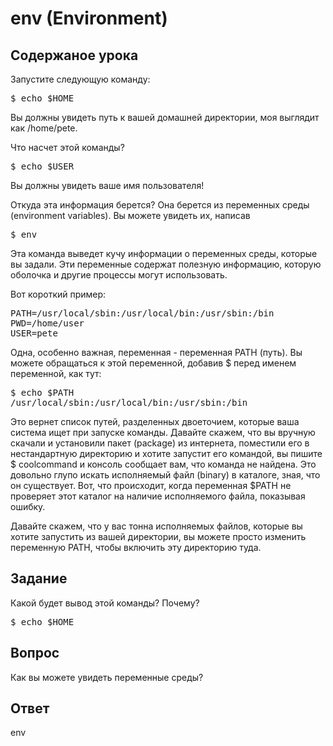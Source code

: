 # env (Environment)

## Содержаное урока

Запустите следующую команду:

<pre>$ echo $HOME</pre>

Вы должны увидеть путь к вашей домашней директории, моя выглядит как /home/pete.

Что насчет этой команды?

<pre>$ echo $USER </pre>

Вы должны увидеть ваше имя пользователя!

Откуда эта информация берется? Она берется из переменных среды (environment variables).  Вы можете увидеть их, написав

<pre>$ env </pre>

Эта команда выведет кучу информации о переменных среды, которые вы задали. Эти переменные содержат полезную информацию, которую оболочка и другие процессы могут использовать.

Вот короткий пример:

<pre>
PATH=/usr/local/sbin:/usr/local/bin:/usr/sbin:/bin
PWD=/home/user
USER=pete
</pre>


Одна, особенно важная, переменная - переменная PATH (путь). Вы можете обращаться к этой переменной, добавив $ перед именем переменной, как тут:

<pre>
$ echo $PATH
/usr/local/sbin:/usr/local/bin:/usr/sbin:/bin
</pre>

Это вернет список путей, разделенных двоеточием, которые ваша система ищет при запуске команды. Давайте скажем, что вы вручную скачали и установили пакет (package) из интернета, поместили его в нестандартную директорию и хотите запустит его командой, вы пишите $ coolcommand и консоль сообщает вам, что команда не найдена. Это довольно глупо искать исполняемый файл (binary) в каталоге, зная, что он существует. Вот, что происходит, когда переменная $PATH не проверяет этот каталог на наличие исполняемого файла, показывая ошибку.

Давайте скажем, что у вас тонна исполняемых файлов, которые вы хотите запустить из вашей директории, вы можете просто изменить переменную PATH, чтобы включить эту директорию туда.


## Задание

Какой будет вывод этой команды? Почему?
<pre>$ echo $HOME</pre>

## Вопрос

Как вы можете увидеть переменные среды?

## Ответ

env

